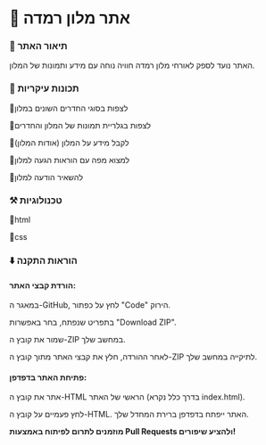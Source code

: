 # 🏨 אתר מלון רמדה
### 📌 תיאור האתר
האתר נועד לספק לאורחי מלון רמדה חוויה נוחה עם מידע ותמונות של המלון.

### 🎯 תכונות עיקריות
🔸לצפות בסוגי החדרים השונים במלון 

🔸לצפות בגלריית תמונות של המלון והחדרים

🔸לקבל מידע על המלון (אודות המלון)

🔸למצוא מפה עם הוראות הגעה למלון

🔸להשאיר הודעה למלון

### ⚒️ טכנולוגיות
🔸html

🔸css

### ⬇️ הוראות התקנה
#### הורדת קבצי האתר:
במאגר ה-GitHub, לחץ על כפתור "Code" הירוק.

בתפריט שנפתח, בחר באפשרות "Download ZIP".

שמור את קובץ ה-ZIP במחשב שלך.

לאחר ההורדה, חלץ את קבצי האתר מתוך קובץ ה-ZIP לתיקייה במחשב שלך.

#### פתיחת האתר בדפדפן:
אתר את קובץ ה-HTML הראשי של האתר (בדרך כלל נקרא index.html).

לחץ פעמיים על קובץ ה-HTML. האתר ייפתח בדפדפן ברירת המחדל שלך.

**מוזמנים לתרום לפיתוח באמצעות Pull Requests ולהציע שיפורים!**









  

